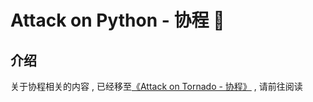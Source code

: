 #  Attack on Python - 协程 🐍

## 介绍

关于协程相关的内容 , 已经移至[《Attack on Tornado - 协程》](https://attack-on-backend.github.io/tornado/#/coroutine) , 请前往阅读